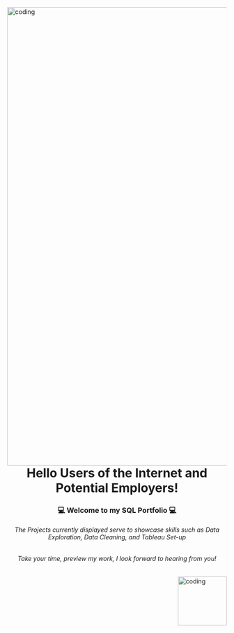<img align="left" alt="coding" width="1050" src="https://datacom.com/au/en/discover/articles/blog-five-ways-to-avoid-costly-microsoft-sql-database-licensing/_jcr_content/root/article_cover_image.coreimg.gif/1631768944306/microsoftsql-articlecoverimage-1920x600px.gif">
<h1 align="center">Hello Users of the Internet and Potential Employers!</h1>
<h3 align="center">💻 Welcome to my SQL Portfolio 💻</h3>
<h6 align="center">The Projects currently displayed serve to showcase skills such as Data Exploration, Data Cleaning, and Tableau Set-up</h6>

<h6 align="center">Take your time, preview my work, I look forward to hearing from you!</h6>

<img align="right" alt="coding" width="112" src="https://sqldbaschool.com/wp-content/uploads/2021/11/Learn-sql-dba-school-the-skill-of-tomorrow.gif">

